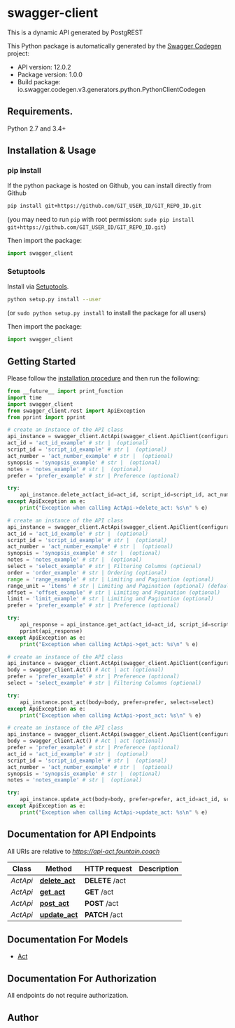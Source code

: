 # swagger-client
This is a dynamic API generated by PostgREST

This Python package is automatically generated by the [Swagger Codegen](https://github.com/swagger-api/swagger-codegen) project:

- API version: 12.0.2
- Package version: 1.0.0
- Build package: io.swagger.codegen.v3.generators.python.PythonClientCodegen

## Requirements.

Python 2.7 and 3.4+

## Installation & Usage
### pip install

If the python package is hosted on Github, you can install directly from Github

```sh
pip install git+https://github.com/GIT_USER_ID/GIT_REPO_ID.git
```
(you may need to run `pip` with root permission: `sudo pip install git+https://github.com/GIT_USER_ID/GIT_REPO_ID.git`)

Then import the package:
```python
import swagger_client 
```

### Setuptools

Install via [Setuptools](http://pypi.python.org/pypi/setuptools).

```sh
python setup.py install --user
```
(or `sudo python setup.py install` to install the package for all users)

Then import the package:
```python
import swagger_client
```

## Getting Started

Please follow the [installation procedure](#installation--usage) and then run the following:

```python
from __future__ import print_function
import time
import swagger_client
from swagger_client.rest import ApiException
from pprint import pprint

# create an instance of the API class
api_instance = swagger_client.ActApi(swagger_client.ApiClient(configuration))
act_id = 'act_id_example' # str |  (optional)
script_id = 'script_id_example' # str |  (optional)
act_number = 'act_number_example' # str |  (optional)
synopsis = 'synopsis_example' # str |  (optional)
notes = 'notes_example' # str |  (optional)
prefer = 'prefer_example' # str | Preference (optional)

try:
    api_instance.delete_act(act_id=act_id, script_id=script_id, act_number=act_number, synopsis=synopsis, notes=notes, prefer=prefer)
except ApiException as e:
    print("Exception when calling ActApi->delete_act: %s\n" % e)

# create an instance of the API class
api_instance = swagger_client.ActApi(swagger_client.ApiClient(configuration))
act_id = 'act_id_example' # str |  (optional)
script_id = 'script_id_example' # str |  (optional)
act_number = 'act_number_example' # str |  (optional)
synopsis = 'synopsis_example' # str |  (optional)
notes = 'notes_example' # str |  (optional)
select = 'select_example' # str | Filtering Columns (optional)
order = 'order_example' # str | Ordering (optional)
range = 'range_example' # str | Limiting and Pagination (optional)
range_unit = 'items' # str | Limiting and Pagination (optional) (default to items)
offset = 'offset_example' # str | Limiting and Pagination (optional)
limit = 'limit_example' # str | Limiting and Pagination (optional)
prefer = 'prefer_example' # str | Preference (optional)

try:
    api_response = api_instance.get_act(act_id=act_id, script_id=script_id, act_number=act_number, synopsis=synopsis, notes=notes, select=select, order=order, range=range, range_unit=range_unit, offset=offset, limit=limit, prefer=prefer)
    pprint(api_response)
except ApiException as e:
    print("Exception when calling ActApi->get_act: %s\n" % e)

# create an instance of the API class
api_instance = swagger_client.ActApi(swagger_client.ApiClient(configuration))
body = swagger_client.Act() # Act | act (optional)
prefer = 'prefer_example' # str | Preference (optional)
select = 'select_example' # str | Filtering Columns (optional)

try:
    api_instance.post_act(body=body, prefer=prefer, select=select)
except ApiException as e:
    print("Exception when calling ActApi->post_act: %s\n" % e)

# create an instance of the API class
api_instance = swagger_client.ActApi(swagger_client.ApiClient(configuration))
body = swagger_client.Act() # Act | act (optional)
prefer = 'prefer_example' # str | Preference (optional)
act_id = 'act_id_example' # str |  (optional)
script_id = 'script_id_example' # str |  (optional)
act_number = 'act_number_example' # str |  (optional)
synopsis = 'synopsis_example' # str |  (optional)
notes = 'notes_example' # str |  (optional)

try:
    api_instance.update_act(body=body, prefer=prefer, act_id=act_id, script_id=script_id, act_number=act_number, synopsis=synopsis, notes=notes)
except ApiException as e:
    print("Exception when calling ActApi->update_act: %s\n" % e)
```

## Documentation for API Endpoints

All URIs are relative to *https://api-act.fountain.coach*

Class | Method | HTTP request | Description
------------ | ------------- | ------------- | -------------
*ActApi* | [**delete_act**](docs/ActApi.md#delete_act) | **DELETE** /act | 
*ActApi* | [**get_act**](docs/ActApi.md#get_act) | **GET** /act | 
*ActApi* | [**post_act**](docs/ActApi.md#post_act) | **POST** /act | 
*ActApi* | [**update_act**](docs/ActApi.md#update_act) | **PATCH** /act | 

## Documentation For Models

 - [Act](docs/Act.md)

## Documentation For Authorization

 All endpoints do not require authorization.


## Author


